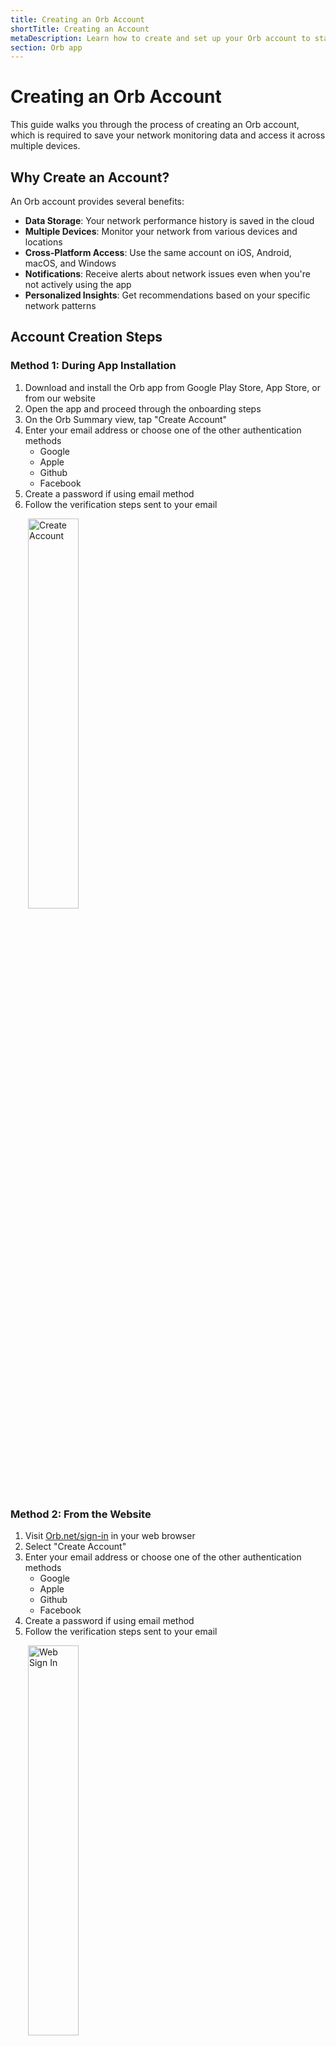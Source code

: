 ```yaml
---
title: Creating an Orb Account
shortTitle: Creating an Account
metaDescription: Learn how to create and set up your Orb account to start monitoring your network performance.
section: Orb app
---
```


# Creating an Orb Account

This guide walks you through the process of creating an Orb account, which is required to save your network monitoring data and access it across multiple devices.

## Why Create an Account?

An Orb account provides several benefits:

- **Data Storage**: Your network performance history is saved in the cloud
- **Multiple Devices**: Monitor your network from various devices and locations
- **Cross-Platform Access**: Use the same account on iOS, Android, macOS, and Windows
- **Notifications**: Receive alerts about network issues even when you're not actively using the app
- **Personalized Insights**: Get recommendations based on your specific network patterns

## Account Creation Steps

### Method 1: During App Installation

1. Download and install the Orb app from Google Play Store, App Store, or from our website
2. Open the app and proceed through the onboarding steps
3. On the Orb Summary view, tap "Create Account"
4. Enter your email address or choose one of the other authentication methods
   - Google
   - Apple
   - Github
   - Facebook
5. Create a password if using email method
6. Follow the verification steps sent to your email

<img src="../../images/orb-app/create-or-sign-into-account.png" alt="Create Account" width=40% style="margin-left: 2em;">

### Method 2: From the Website

1. Visit [Orb.net/sign-in](https://orb.net/sign-in) in your web browser
2. Select "Create Account"
3. Enter your email address or choose one of the other authentication methods
   - Google
   - Apple
   - Github
   - Facebook
4. Create a password if using email method
5. Follow the verification steps sent to your email

<img src="../../images/orb-app/web-sign-in.png" alt="Web Sign In" width=40% style="margin-left: 2em;">

## Required Information

To create your Orb account, you'll need to provide:

- **Authentication Method**: Choose between email/password or social login (Google, Apple, Github, Facebook)<br>
  **or** <br>
- **Email Address**: Used for account verification and communication
- **Password**: Create a secure password (minimum 8 characters)
- **Name** (optional): Your name for personalization

<img src="../../images/orb-app/sign-in-portal.png" alt="Sign In Portal" width=30% style="margin-left: 2em;">

## Email Verification

After submitting your information:

1. Check your email for a verification message from Orb
2. Click the verification link in the email
3. You'll be redirected to confirm your account

If you don't receive the verification email within a few minutes:

- Check your spam/junk folder
- Ensure you entered your email address correctly
- Try requesting a new verification email through the app

## Account Settings

Once your account is created, you can customize your settings:

1. Open the Orb app
2. Navigate to Account Settings by tapping the gear icon in the top right corner
3. From here, you can:
   - Sign in and out of your account
   - Adjust notification preferences
   - Submit feedback or report bugs

<img src="../../images/orb-app/orb-account-menu.png" alt="Orb Account" height=30% width=30% style="margin-left: 2em;">

## Adding Your First Sensor

After creating your account, the next step is to set up an Orb sensor:

1. In the Orb app, click on menu (...) of the Orb you would like to add to your account
2. Select "Link this Orb to my account"
3. Rename the device if desired (example: Home Macbook)

For more information on setting up sensors, see [Linking an Orb to your account](/docs/orb-app/linking-orb-to-account.md).

## Troubleshooting

### Can't Create an Account

If you're having trouble creating an account:

- Ensure you have a stable internet connection
- Try a different email address
- Check that your password meets the minimum requirements
- Update the app to the latest version

### Can't Log In

If you can't log in to your account:

- Verify you're using the correct email and password
- Reset your password if necessary
- Ensure your account has been verified via email
- Contact support@orb.net if issues persist

## Privacy and Data Usage

Orb respects your privacy. Your account information and network data are:

- Encrypted in transit and at rest
- Used only for providing the Orb service
- Never sold to third parties

For more details, please review our [Privacy Policy](/privacy-policy).

## Next Steps

Now that your account is set up, learn more about:

- [Linking an Orb to your account](/docs/orb-app/linking-orb-to-account.md)
- [Orb summary view](/docs/orb-app/orb-summary-view.md)
- [Orb scores & metrics](/docs/orb-app/orb-scores-metrics.md)
